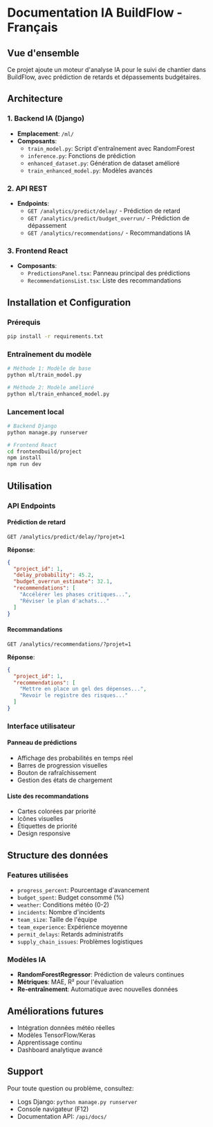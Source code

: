 # Documentation IA BuildFlow - Français

## Vue d'ensemble
Ce projet ajoute un moteur d'analyse IA pour le suivi de chantier dans BuildFlow, avec prédiction de retards et dépassements budgétaires.

## Architecture

### 1. Backend IA (Django)
- **Emplacement**: `/ml/`
- **Composants**:
  - `train_model.py`: Script d'entraînement avec RandomForest
  - `inference.py`: Fonctions de prédiction
  - `enhanced_dataset.py`: Génération de dataset amélioré
  - `train_enhanced_model.py`: Modèles avancés

### 2. API REST
- **Endpoints**:
  - `GET /analytics/predict/delay/` - Prédiction de retard
  - `GET /analytics/predict/budget_overrun/` - Prédiction de dépassement
  - `GET /analytics/recommendations/` - Recommandations IA

### 3. Frontend React
- **Composants**:
  - `PredictionsPanel.tsx`: Panneau principal des prédictions
  - `RecommendationsList.tsx`: Liste des recommandations

## Installation et Configuration

### Prérequis
```bash
pip install -r requirements.txt
```

### Entraînement du modèle
```bash
# Méthode 1: Modèle de base
python ml/train_model.py

# Méthode 2: Modèle amélioré
python ml/train_enhanced_model.py
```

### Lancement local
```bash
# Backend Django
python manage.py runserver

# Frontend React
cd frontendbuild/project
npm install
npm run dev
```

## Utilisation

### API Endpoints

#### Prédiction de retard
```http
GET /analytics/predict/delay/?projet=1
```
**Réponse**:
```json
{
  "project_id": 1,
  "delay_probability": 45.2,
  "budget_overrun_estimate": 32.1,
  "recommendations": [
    "Accélérer les phases critiques...",
    "Réviser le plan d'achats..."
  ]
}
```

#### Recommandations
```http
GET /analytics/recommendations/?projet=1
```
**Réponse**:
```json
{
  "project_id": 1,
  "recommendations": [
    "Mettre en place un gel des dépenses...",
    "Revoir le registre des risques..."
  ]
}
```

### Interface utilisateur

#### Panneau de prédictions
- Affichage des probabilités en temps réel
- Barres de progression visuelles
- Bouton de rafraîchissement
- Gestion des états de chargement

#### Liste des recommandations
- Cartes colorées par priorité
- Icônes visuelles
- Étiquettes de priorité
- Design responsive

## Structure des données

### Features utilisées
- `progress_percent`: Pourcentage d'avancement
- `budget_spent`: Budget consommé (%)
- `weather`: Conditions météo (0-2)
- `incidents`: Nombre d'incidents
- `team_size`: Taille de l'équipe
- `team_experience`: Expérience moyenne
- `permit_delays`: Retards administratifs
- `supply_chain_issues`: Problèmes logistiques

### Modèles IA
- **RandomForestRegressor**: Prédiction de valeurs continues
- **Métriques**: MAE, R² pour l'évaluation
- **Re-entraînement**: Automatique avec nouvelles données

## Améliorations futures
- Intégration données météo réelles
- Modèles TensorFlow/Keras
- Apprentissage continu
- Dashboard analytique avancé

## Support
Pour toute question ou problème, consultez:
- Logs Django: `python manage.py runserver`
- Console navigateur (F12)
- Documentation API: `/api/docs/`

